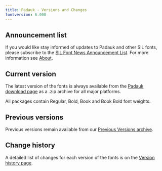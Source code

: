 ```yaml
---
title: Padauk - Versions and Changes
fontversion: 6.000
---
```


## Announcement list

If you would like stay informed of updates to Padauk and other SIL fonts, please subscribe to the [SIL Font News Announcement List](https://groups.google.com/a/groups.sil.org/forum/#!forum/sil-font-news). For more information see [About](about.md).

## Current version

The latest version of the fonts is always available from the [Padauk download page](https://software.sil.org/padauk/download) as a .zip archive for all major platforms.

All packages contain Regular, Bold, Book and Book Bold font weights.

## Previous versions

Previous versions remain available from our [Previous Versions archive](https://software.sil.org/padauk/download/previous-versions).

## Change history

A detailed list of changes for each version of the fonts is on the [Version history page](history.md).

